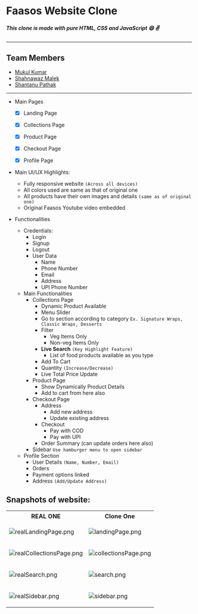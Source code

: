 # Faasos Website Clone

##### This clone is made with pure HTML, CSS and JavaScript :smile: :v:


<hr>

## Team Members

- [Mukul Kumar](https://github.com/mukul0000)
- [Shahnawaz Malek](https://github.com/Malek1117)
- [Shantanu Pathak](https://github.com/Wingsrt)

<hr>

- Main Pages

  - [x] Landing Page
  - [x] Collections Page
  - [x] Product Page
  - [x] Checkout Page
  - [x] Profile Page
  

- Main UI/UX Highlights:

  - Fully responsive website `(Across all devices)`
  - All colors used are same as that of original one
  - All products have their own images and details `(same as of original one)`
  - Original Faasos Youtube video embedded

- Functionalities
  - Credentials:
    - Login
    - Signup
    - Logout
    - User Data
      - Name
      - Phone Number
      - Email
      - Address
      - UPI Phone Number
  - Main Functionalities
    - Collections Page
      - Dynamic Product Available
      - Menu Slider
      - Go to section according to category `Ex. Signature Wraps, Classic Wraps, Desserts`
      - Filter
        - Veg Items Only
        - Non-veg Items Only
      - **Live Search** `(Key Highlight Feature)`
        - List of food products available as you type
      - Add To Cart
      - Quantity `(Increase/Decrease)`
      - Live Total Price Update
    - Product Page
      - Show Dynamically Product Details
      - Add to cart from here also
    - Checkout Page
      - Address
        - Add new address
        - Update existing address
      - Checkout
        - Pay with COD
        - Pay with UPI
      - Order Summary (can update orders here also)
    - Sidebar `Use hamburger menu to open sidebar`
  - Profile Section
    - User Details `(Name, Number, Email)`
    - Orders
    - Payment options linked
    - Address `(Add/Update Address)`


## Snapshots of website:

<table>
    <tr>
      <th>REAL ONE</th>
      <th>Clone One</th>
    </tr>
    <tr>
<tr>
<td>

![realLandingPage.png](https://cdn.hashnode.com/res/hashnode/image/upload/v1627371813256/XjnA3Xz7A.png?auto=compress,format&format=webp)

</td>
<td>

![landingPage.png](https://github.com/chiranjeev-thapliyal/faasos/blob/master/snapshots/landingPage.png?raw=true)
</td>
</tr>

<tr>
<td>

![realCollectionsPage.png](https://cdn.hashnode.com/res/hashnode/image/upload/v1627372564076/R1AkAfYkN.png)

</td>
<td>

![collectionsPage.png](https://cdn.hashnode.com/res/hashnode/image/upload/v1627372613397/GXC4ml4ad.png)
</td>
</tr>


<tr>
<td>

![realSearch.png](https://cdn.hashnode.com/res/hashnode/image/upload/v1627372790626/MtxlUfsEq.png)
</td>
<td>

![search.png](https://cdn.hashnode.com/res/hashnode/image/upload/v1627372800019/SBk9gcgcv.png)

</td>
</tr>

<tr>
<td>

![realSidebar.png](https://cdn.hashnode.com/res/hashnode/image/upload/v1627373013338/Y6iLMHHZ5z.png)
</td>
<td>

![sidebar.png](https://cdn.hashnode.com/res/hashnode/image/upload/v1627373022674/4--rXKrRj.png)

</td>
</tr>

</table>
